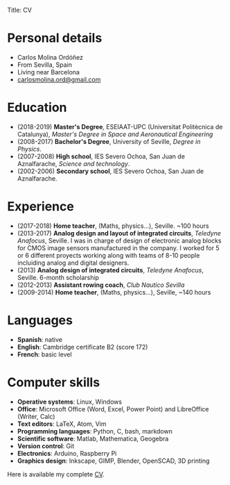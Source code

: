 Title: CV

# Personal details
* Carlos Molina Ordóñez
* From Sevilla, Spain
* Living near Barcelona
* carlosmolina.ord@gmail.com

# Education

* (2018-2019) **Master's Degree**, ESEIAAT-UPC (Universitat Politècnica de Catalunya), *Master's Degree in Space and Aeronautical Engineering*
* (2008-2017) **Bachelor's Degree**, University of Seville, *Degree in Physics*.
* (2007-2008) **High school**, IES Severo Ochoa, San Juan de Aznalfarache, *Science and technology*.
* (2002-2006) **Secondary school**, IES Severo Ochoa, San Juan de Aznalfarache.

# Experience
* (2017-2018) **Home teacher**, (Maths, physics...), Seville. ~100 hours
* (2013-2017) **Analog design and layout of integrated circuits**, *Teledyne Anafocus*, Seville.
I was in charge of design of electronic analog blocks for CMOS image sensors manufactured
in the company. I worked for 5 or 6 different proyects working along with teams
of 8-10 people incluiding analog and digital designers.
* (2013) **Analog design of integrated circuits**, *Teledyne Anafocus*, Seville.
6-month scholarship
* (2012-2013) **Assistant rowing coach**, *Club Nautico Sevilla*
* (2009-2014) **Home teacher**, (Maths, physics...), Seville, ~140 hours

# Languages
* **Spanish**: native
* **English**: Cambridge certificate B2 (score 172)
* **French**: basic level

# Computer skills
* **Operative systems**: Linux, Windows
* **Office**: Microsoft Office (Word, Excel, Power Point) and LibreOffice (Writer, Calc)
* **Text editors**: LaTeX, Atom, Vim
* **Programming languages**: Python, C, bash, markdown
* **Scientific software**: Matlab, Mathematica, Geogebra
* **Version control**: Git
* **Electronics**: Arduino, Raspberry Pi
* **Graphics design**: Inkscape, GIMP, Blender, OpenSCAD, 3D printing

Here is available my complete [CV]({filename}/pdf/cv.pdf).
